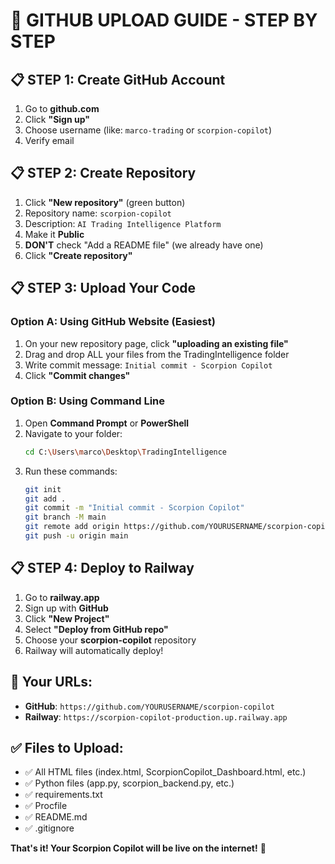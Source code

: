 # 🚀 GITHUB UPLOAD GUIDE - STEP BY STEP

## 📋 STEP 1: Create GitHub Account
1. Go to **github.com**
2. Click **"Sign up"**
3. Choose username (like: `marco-trading` or `scorpion-copilot`)
4. Verify email

## 📋 STEP 2: Create Repository
1. Click **"New repository"** (green button)
2. Repository name: `scorpion-copilot`
3. Description: `AI Trading Intelligence Platform`
4. Make it **Public**
5. **DON'T** check "Add a README file" (we already have one)
6. Click **"Create repository"**

## 📋 STEP 3: Upload Your Code

### Option A: Using GitHub Website (Easiest)
1. On your new repository page, click **"uploading an existing file"**
2. Drag and drop ALL your files from the TradingIntelligence folder
3. Write commit message: `Initial commit - Scorpion Copilot`
4. Click **"Commit changes"**

### Option B: Using Command Line
1. Open **Command Prompt** or **PowerShell**
2. Navigate to your folder:
   ```bash
   cd C:\Users\marco\Desktop\TradingIntelligence
   ```
3. Run these commands:
   ```bash
   git init
   git add .
   git commit -m "Initial commit - Scorpion Copilot"
   git branch -M main
   git remote add origin https://github.com/YOURUSERNAME/scorpion-copilot.git
   git push -u origin main
   ```

## 📋 STEP 4: Deploy to Railway
1. Go to **railway.app**
2. Sign up with **GitHub**
3. Click **"New Project"**
4. Select **"Deploy from GitHub repo"**
5. Choose your **scorpion-copilot** repository
6. Railway will automatically deploy!

## 🎯 Your URLs:
- **GitHub**: `https://github.com/YOURUSERNAME/scorpion-copilot`
- **Railway**: `https://scorpion-copilot-production.up.railway.app`

## ✅ Files to Upload:
- ✅ All HTML files (index.html, ScorpionCopilot_Dashboard.html, etc.)
- ✅ Python files (app.py, scorpion_backend.py, etc.)
- ✅ requirements.txt
- ✅ Procfile
- ✅ README.md
- ✅ .gitignore

**That's it! Your Scorpion Copilot will be live on the internet!** 🚀
